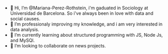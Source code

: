 - 👋 Hi, I’m @Mariana-Perez-Rothstein, i'm gaduated in Sociology at Universidad de Barcelona. So i've always been in love with data and social causes. 
- 👀 I’m professionaly improving my knowledge, and i am very interested in data analysis.
- 🌱 I’m currently learning about structured programming with JS, Node Js, and MySQl. 
- 💞️ I’m looking to collaborate on news projects.

<!---
Mariana-Perez-Rothstein/Mariana-Perez-Rothstein is a ✨ special ✨ repository because its `README.md` (this file) appears on your GitHub profile.
You can click the Preview link to take a look at your changes.
--->
